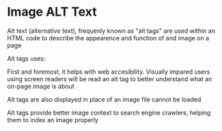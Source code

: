 # Image ALT Text

Alt text (alternative text), frequenly known as "alt tags" are used within an HTML code to describe the appearence and function of and image on a page

Alt tags uses:

First and foremost, it helps with web accesibility. Visually impared users using screen readers will be read an alt tag to better understand what an on-page image is about

Alt tags are also displayed in place of an image file cannot be loaded

Alt tags provide better image context to search engine crawlers, helping them to index an image properly